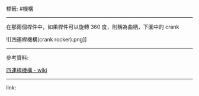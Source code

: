 標籤: #機構 

---

在那兩個桿件中，如果桿件可以旋轉 360 度，則稱為曲柄，下圖中的 crank

![[四連桿機構(crank rocker).png]]

---

參考資料:

[四連桿機構 - wiki](https://zh.wikipedia.org/wiki/%E5%B9%B3%E9%9D%A2%E5%9B%9B%E6%9D%86%E6%9C%BA%E6%9E%84)

---

link:

